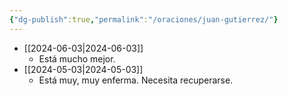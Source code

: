 ```yaml
---
{"dg-publish":true,"permalink":"/oraciones/juan-gutierrez/"}
---
```



- [[2024-06-03\|2024-06-03]]
	- Está mucho mejor. 
- [[2024-05-03\|2024-05-03]]
	- Está muy, muy enferma. Necesita recuperarse.
